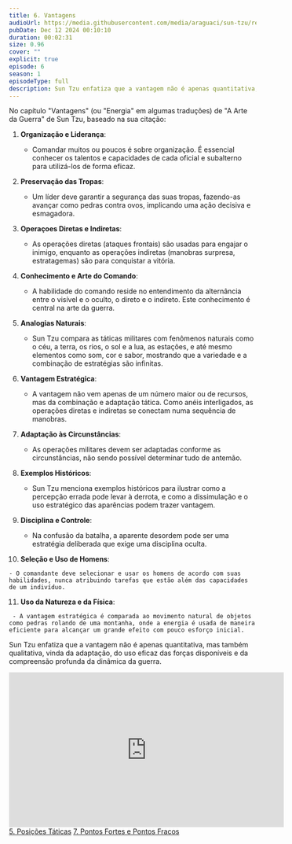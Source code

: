 ```yaml
---
title: 6. Vantagens
audioUrl: https://media.githubusercontent.com/media/araguaci/sun-tzu/refs/heads/main/public/audio/06-cap-05-vantagens.mp3
pubDate: Dec 12 2024 00:10:10
duration: 00:02:31
size: 0.96
cover: ""
explicit: true
episode: 6
season: 1
episodeType: full
description: Sun Tzu enfatiza que a vantagem não é apenas quantitativa, mas também qualitativa, vinda da adaptação, do uso eficaz das forças disponíveis e da compreensão profunda da dinâmica da guerra.
---
```


No capítulo "Vantagens" (ou "Energia" em algumas traduções) de "A Arte da Guerra" de Sun Tzu, baseado na sua citação:

  1. **Organização e Liderança**: 

     - Comandar muitos ou poucos é sobre organização. É essencial conhecer os talentos e capacidades de cada oficial e subalterno para utilizá-los de forma eficaz.

  2. **Preservação das Tropas**: 

     - Um líder deve garantir a segurança das suas tropas, fazendo-as avançar como pedras contra ovos, implicando uma ação decisiva e esmagadora.

  3. **Operaçoes Diretas e Indiretas**: 

     - As operações diretas (ataques frontais) são usadas para engajar o inimigo, enquanto as operações indiretas (manobras surpresa, estratagemas) são para conquistar a vitória.

  4. **Conhecimento e Arte do Comando**: 

     - A habilidade do comando reside no entendimento da alternância entre o visível e o oculto, o direto e o indireto. Este conhecimento é central na arte da guerra.

  5. **Analogias Naturais**: 

     - Sun Tzu compara as táticas militares com fenômenos naturais como o céu, a terra, os rios, o sol e a lua, as estações, e até mesmo elementos como som, cor e sabor, mostrando que a variedade e a combinação de estratégias são infinitas.

  6. **Vantagem Estratégica**: 

     - A vantagem não vem apenas de um número maior ou de recursos, mas da combinação e adaptação tática. Como anéis interligados, as operações diretas e indiretas se conectam numa sequência de manobras.

  7. **Adaptação às Circunstâncias**: 

     - As operações militares devem ser adaptadas conforme as circunstâncias, não sendo possível determinar tudo de antemão.

  8. **Exemplos Históricos**: 

     - Sun Tzu menciona exemplos históricos para ilustrar como a percepção errada pode levar à derrota, e como a dissimulação e o uso estratégico das aparências podem trazer vantagem.

  9. **Disciplina e Controle**: 

     - Na confusão da batalha, a aparente desordem pode ser uma estratégia deliberada que exige uma disciplina oculta.

  10.  **Seleção e Uso de Homens**: 

    - O comandante deve selecionar e usar os homens de acordo com suas habilidades, nunca atribuindo tarefas que estão além das capacidades de um indivíduo.

  11.  **Uso da Natureza e da Física**: 

     - A vantagem estratégica é comparada ao movimento natural de objetos como pedras rolando de uma montanha, onde a energia é usada de maneira eficiente para alcançar um grande efeito com pouco esforço inicial.

Sun Tzu enfatiza que a vantagem não é apenas quantitativa, mas também qualitativa, vinda da adaptação, do uso eficaz das forças disponíveis e da compreensão profunda da dinâmica da guerra.

<div align="center">
<iframe width="560" height="315" src="https://www.youtube.com/embed/3nbYBKcmSwo?si=tbA3tnSrBTuPDTUf" title="YouTube video player" frameborder="0" allow="accelerometer; autoplay; clipboard-write; encrypted-media; gyroscope; picture-in-picture; web-share" referrerpolicy="strict-origin-when-cross-origin" allowfullscreen></iframe>
</div>

<div class="text-center mt-16">
  <a class="btn btn-accent mt-9" href="/episode/post05">5. Posições Táticas</a>
  <a class="btn btn-accent mt-9" href="/episode/post07">7. Pontos Fortes e Pontos Fracos</a>
</div>